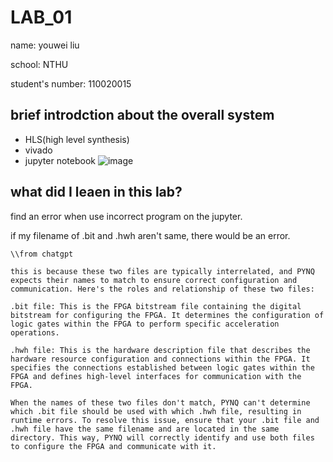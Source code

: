 
#  LAB_01
name: youwei liu 

school: NTHU

student's number: 110020015


## brief introdction about the overall system
- HLS(high level synthesis)
- vivado
- jupyter notebook
  ![image](https://github.com/nthuyouwei/soclab/assets/145022311/7b3760a6-e115-4585-942f-4229c97a777f)


##  what did I leaen in this lab? 

find an error when use incorrect program on the jupyter.

if my filename of .bit and .hwh aren't same, there would be an error.


```
\\from chatgpt

this is because these two files are typically interrelated, and PYNQ expects their names to match to ensure correct configuration and communication. Here's the roles and relationship of these two files:

.bit file: This is the FPGA bitstream file containing the digital bitstream for configuring the FPGA. It determines the configuration of logic gates within the FPGA to perform specific acceleration operations.

.hwh file: This is the hardware description file that describes the hardware resource configuration and connections within the FPGA. It specifies the connections established between logic gates within the FPGA and defines high-level interfaces for communication with the FPGA.

When the names of these two files don't match, PYNQ can't determine which .bit file should be used with which .hwh file, resulting in runtime errors. To resolve this issue, ensure that your .bit file and .hwh file have the same filename and are located in the same directory. This way, PYNQ will correctly identify and use both files to configure the FPGA and communicate with it.

```









